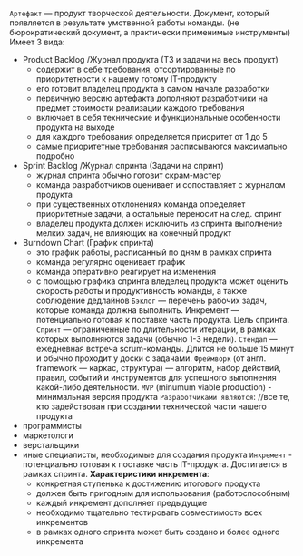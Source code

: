 `Артефакт` — продукт творческой деятельности. Документ, который появляется в результате
умственной работы команды. (не бюрократический документ, а практически применимые инструменты)
Имеет 3 вида:
* Product Backlog /Журнал продукта (ТЗ и задачи на весь продукт)
  * содержит в себе требования, отсортированные по приоритетности к нашему готому IT-продукту
  * его готовит владелец продукта в самом начале разработки
  * первичную версию артефакта дополняют разработчики на предмет стоимости реализации каждого требования
  * включает в себя технические и функциональные особенности продукта на выходе
  * для каждого требования определяется приоритет от 1 до 5
  * самые приоритетные требования расписываются максимально подробно
* Sprint Backlog /Журнал спринта (Задачи на спринт)
  * журнал спринта обычно готовит скрам-мастер
  * команда разработчиков оценивает и сопоставляет с журналом продукта
  * при существенных отклонениях команда определяет приоритетные задачи, а остальные переносит на след. спринт
  * владелец продукта должен исключить из спринта выполнение мелких задач, не влияющих на конечный продукт
* Burndown Chart (График спринта)
  * это график работы, расписанный по дням в рамках спринта
  * команда регулярно оценивает график
  * команда оперативно реагирует на изменения
  * с помощью графика спринта вледелец продукта может оценить скорость работы и продуктивность команды, а также соблюдение дедлайнов
`Бэклог` — перечень рабочих задач, которые команда должна выполнить.
Инкремент — потенциально готовая к поставке часть продукта. Цель спринта.
`Спринт` — ограниченные по длительности итерации, в рамках которых выполняются задачи
(обычно 1-3 недели).
`Стендап` — ежедневная встреча scrum-команды. Длится не больше 15 минут и обычно
проходит у доски с задачами.
`Фреймворк` (от англ. framework — каркас, структура) — алгоритм, набор действий,
правил, событий и инструментов для успешного выполнения какой-либо деятельности.
`MVP` (minumum viable production) - минимальная версия продукта 
`Разработчиками являются`: //все те, кто задействован при создании технической части нашего продукта  
* программисты
* маркетологи
* верстальщики
* иные специалисты, необходимые для создания продукта
`Инкремент` - потенциально готовая к поставке часть IT-продукта. Достигается в рамках спринта. 
**Характеристики инкремента**:
  * конкретная ступенька к достижению итогового продукта
  * должен быть пригодным для использования (работоспособным)
  * каждый инкремент дополняет предыдущие
  * необходимо тщательно тестировать совместимость всех инкрементов
  * в рамках одного спринта может быть создано и более одного инкремента